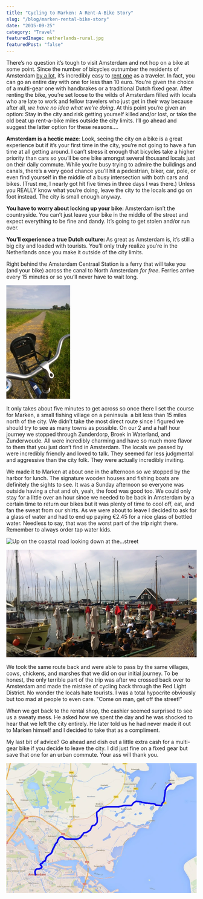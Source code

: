 ```yaml
---
title: "Cycling to Marken: A Rent-A-Bike Story"
slug: "/blog/marken-rental-bike-story"
date: "2015-09-25"
category: "Travel"
featuredImage: netherlands-rural.jpg
featuredPost: "false"
---
```


There’s no question it’s tough to visit Amsterdam and not hop on a bike at some point. Since the number of bicycles outnumber the residents of Amsterdam <a href="http://www.dutchamsterdam.nl/68-amsterdam-city-of-bikes" target="_blank">by a lot</a>, it’s incredibly easy to <a href="http://www.amsterdam.info/transport/bike-rentals/" target="_blank">rent one</a> as a traveler. In fact, you can go an entire day with one for less than 10 euro. You're given the choice of a multi-gear one with handbrakes or a traditional Dutch fixed gear. After renting the bike, you’re set loose to the wilds of Amsterdam filled with locals who are late to work and fellow travelers who just get in their way because after all, <em>we have no idea what we’re doing</em>. At this point you’re given an option: Stay in the city and risk getting yourself killed and/or lost, or take the old beat up rent-a-bike miles outside the city limits. I’ll go ahead and suggest the latter option for these reasons….

<strong>Amsterdam is a hectic maze</strong>: Look, seeing the city on a bike is a great experience but if it’s your first time in the city, you’re not going to have a fun time at all getting around. I can’t stress it enough that bicycles take a higher priority than cars so you’ll be one bike amongst several thousand locals just on their daily commute. While you’re busy trying to admire the buildings and canals, there’s a very good chance you’ll hit a pedestrian, biker, car, pole, or even find yourself in the middle of a busy intersection with both cars and bikes. (Trust me, I nearly got hit five times in three days I was there.) Unless you REALLY know what you’re doing, leave the city to the locals and go on foot instead. The city is small enough anyway.

<strong>You have to worry about locking up your bike: </strong>Amsterdam isn’t the countryside. You can’t just leave your bike in the middle of the street and expect everything to be fine and dandy. It’s going to get stolen and/or run over.

<strong>You’ll experience a true Dutch culture: </strong>As great as Amsterdam is, it’s still a big city and loaded with tourists. You’ll only truly realize you’re in the Netherlands once you make it outside of the city limits.

Right behind the Amsterdam Centraal Station is a ferry that will take you (and your bike) across the canal to North Amsterdam <em>for free</em>. Ferries arrive every 15 minutes or so you’ll never have to wait long.

![Onward!](./rental-bike.webp)

It only takes about five minutes to get across so once there I set the course for Marken, a small fishing village on a peninsula&nbsp; a bit less than 15 miles north of the city. We didn’t take the most direct route since I figured we should try to see as many towns as possible. On our 2 and a half hour journey we stopped through Zunderdorp, Broek in Waterland, and Zunderwoude. All were incredibly charming and have so much more flavor to them that you just don’t find in Amsterdam. The locals we passed by were incredibly friendly and loved to talk. They seemed far less judgmental and aggressive than the city folk. They were actually incredibly inviting.

We made it to Marken at about one in the afternoon so we stopped by the harbor for lunch. The signature wooden houses and fishing boats are definitely the sights to see. It was a Sunday afternoon so everyone was outside having a chat and oh, yeah, the food was good too. We could only stay for a little over an hour since we needed to be back in Amsterdam by a certain time to return our bikes but it was plenty of time to cool off, eat, and fan the sweat from our shirts. As we were about to leave I decided to ask for a glass of water and had to end up paying&nbsp;€2.45 for a nice glass of bottled water. Needless to say, that was the worst part of the trip right there. Remember to always order tap water kids.

![Up on the coastal road looking down at the...street](./netherlands-crossroads.webp)


![The Marken Fishing Village](./marken-village.webp)

We took the same route back and were able to pass by the same villages, cows, chickens, and marshes that we did on our initial journey. To be honest, the only terrible part of the trip was after we crossed back over to Amsterdam and made the mistake of cycling back through the Red Light District. No wonder the locals hate tourists. I was a total hypocrite obviously but too mad at people to even care. "Come on man, get off the street!"

When we got back to the rental shop, the cashier seemed surprised to see us a sweaty mess. He asked how we spent the day and he was shocked to hear that we left the city entirely. He later told us he had never made it out to Marken himself and I decided to take that as a compliment.

My last bit of advice? Go ahead and dish out a little extra cash for a multi-gear bike if you decide to leave the city. I did just fine on a fixed gear but save that one for an urban commute. Your ass will thank you.

![A crude sketch of our route.<br>Courtesy of Google Maps and Microsoft Paint](./marken-trip-map.webp)

